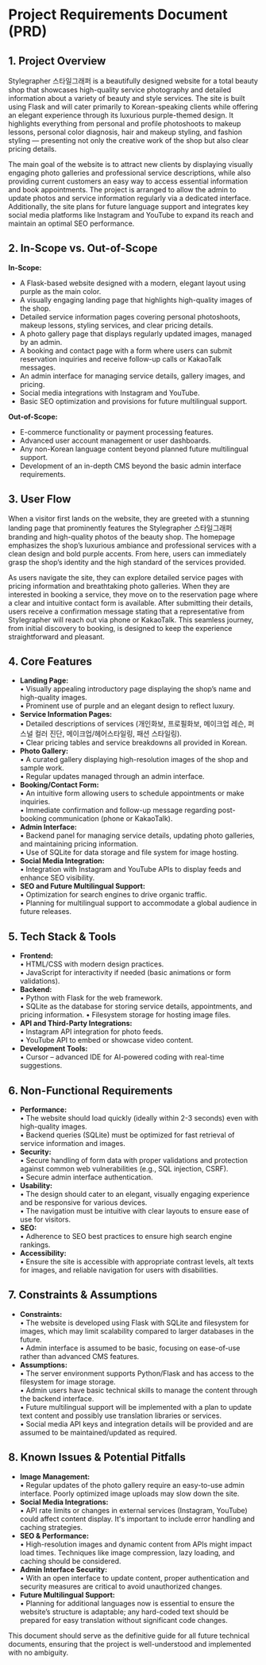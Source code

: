 # Project Requirements Document (PRD)

## 1. Project Overview

Stylegrapher 스타일그래퍼 is a beautifully designed website for a total beauty shop that showcases high-quality service photography and detailed information about a variety of beauty and style services. The site is built using Flask and will cater primarily to Korean-speaking clients while offering an elegant experience through its luxurious purple-themed design. It highlights everything from personal and profile photoshoots to makeup lessons, personal color diagnosis, hair and makeup styling, and fashion styling — presenting not only the creative work of the shop but also clear pricing details.

The main goal of the website is to attract new clients by displaying visually engaging photo galleries and professional service descriptions, while also providing current customers an easy way to access essential information and book appointments. The project is arranged to allow the admin to update photos and service information regularly via a dedicated interface. Additionally, the site plans for future language support and integrates key social media platforms like Instagram and YouTube to expand its reach and maintain an optimal SEO performance.

## 2. In-Scope vs. Out-of-Scope

**In-Scope:**

*   A Flask-based website designed with a modern, elegant layout using purple as the main color.
*   A visually engaging landing page that highlights high-quality images of the shop.
*   Detailed service information pages covering personal photoshoots, makeup lessons, styling services, and clear pricing details.
*   A photo gallery page that displays regularly updated images, managed by an admin.
*   A booking and contact page with a form where users can submit reservation inquiries and receive follow-up calls or KakaoTalk messages.
*   An admin interface for managing service details, gallery images, and pricing.
*   Social media integrations with Instagram and YouTube.
*   Basic SEO optimization and provisions for future multilingual support.

**Out-of-Scope:**

*   E-commerce functionality or payment processing features.
*   Advanced user account management or user dashboards.
*   Any non-Korean language content beyond planned future multilingual support.
*   Development of an in-depth CMS beyond the basic admin interface requirements.

## 3. User Flow

When a visitor first lands on the website, they are greeted with a stunning landing page that prominently features the Stylegrapher 스타일그래퍼 branding and high-quality photos of the beauty shop. The homepage emphasizes the shop’s luxurious ambiance and professional services with a clean design and bold purple accents. From here, users can immediately grasp the shop’s identity and the high standard of the services provided.

As users navigate the site, they can explore detailed service pages with pricing information and breathtaking photo galleries. When they are interested in booking a service, they move on to the reservation page where a clear and intuitive contact form is available. After submitting their details, users receive a confirmation message stating that a representative from Stylegrapher will reach out via phone or KakaoTalk. This seamless journey, from initial discovery to booking, is designed to keep the experience straightforward and pleasant.

## 4. Core Features

*   **Landing Page:**\
    • Visually appealing introductory page displaying the shop’s name and high-quality images.\
    • Prominent use of purple and an elegant design to reflect luxury.
*   **Service Information Pages:**\
    • Detailed descriptions of services (개인화보, 프로필화보, 메이크업 레슨, 퍼스널 컬러 진단, 메이크업/헤어스타일링, 패션 스타일링).\
    • Clear pricing tables and service breakdowns all provided in Korean.
*   **Photo Gallery:**\
    • A curated gallery displaying high-resolution images of the shop and sample work.\
    • Regular updates managed through an admin interface.
*   **Booking/Contact Form:**\
    • An intuitive form allowing users to schedule appointments or make inquiries.\
    • Immediate confirmation and follow-up message regarding post-booking communication (phone or KakaoTalk).
*   **Admin Interface:**\
    • Backend panel for managing service details, updating photo galleries, and maintaining pricing information.\
    • Use of SQLite for data storage and file system for image hosting.
*   **Social Media Integration:**\
    • Integration with Instagram and YouTube APIs to display feeds and enhance SEO visibility.
*   **SEO and Future Multilingual Support:**\
    • Optimization for search engines to drive organic traffic.\
    • Planning for multilingual support to accommodate a global audience in future releases.

## 5. Tech Stack & Tools

*   **Frontend:**\
    • HTML/CSS with modern design practices.\
    • JavaScript for interactivity if needed (basic animations or form validations).
*   **Backend:**\
    • Python with Flask for the web framework.\
    • SQLite as the database for storing service details, appointments, and pricing information. • Filesystem storage for hosting image files.
*   **API and Third-Party Integrations:**\
    • Instagram API integration for photo feeds.\
    • YouTube API to embed or showcase video content.
*   **Development Tools:**\
    • Cursor – advanced IDE for AI-powered coding with real-time suggestions.

## 6. Non-Functional Requirements

*   **Performance:**\
    • The website should load quickly (ideally within 2-3 seconds) even with high-quality images.\
    • Backend queries (SQLite) must be optimized for fast retrieval of service information and images.
*   **Security:**\
    • Secure handling of form data with proper validations and protection against common web vulnerabilities (e.g., SQL injection, CSRF).\
    • Secure admin interface authentication.
*   **Usability:**\
    • The design should cater to an elegant, visually engaging experience and be responsive for various devices.\
    • The navigation must be intuitive with clear layouts to ensure ease of use for visitors.
*   **SEO:**\
    • Adherence to SEO best practices to ensure high search engine rankings.
*   **Accessibility:**\
    • Ensure the site is accessible with appropriate contrast levels, alt texts for images, and reliable navigation for users with disabilities.

## 7. Constraints & Assumptions

*   **Constraints:**\
    • The website is developed using Flask with SQLite and filesystem for images, which may limit scalability compared to larger databases in the future.\
    • Admin interface is assumed to be basic, focusing on ease-of-use rather than advanced CMS features.
*   **Assumptions:**\
    • The server environment supports Python/Flask and has access to the filesystem for image storage.\
    • Admin users have basic technical skills to manage the content through the backend interface.\
    • Future multilingual support will be implemented with a plan to update text content and possibly use translation libraries or services.\
    • Social media API keys and integration details will be provided and are assumed to be maintained/updated as required.

## 8. Known Issues & Potential Pitfalls

*   **Image Management:**\
    • Regular updates of the photo gallery require an easy-to-use admin interface. Poorly optimized image uploads may slow down the site.
*   **Social Media Integrations:**\
    • API rate limits or changes in external services (Instagram, YouTube) could affect content display. It's important to include error handling and caching strategies.
*   **SEO & Performance:**\
    • High-resolution images and dynamic content from APIs might impact load times. Techniques like image compression, lazy loading, and caching should be considered.
*   **Admin Interface Security:**\
    • With an open interface to update content, proper authentication and security measures are critical to avoid unauthorized changes.
*   **Future Multilingual Support:**\
    • Planning for additional languages now is essential to ensure the website’s structure is adaptable; any hard-coded text should be prepared for easy translation without significant code changes.

This document should serve as the definitive guide for all future technical documents, ensuring that the project is well-understood and implemented with no ambiguity.
